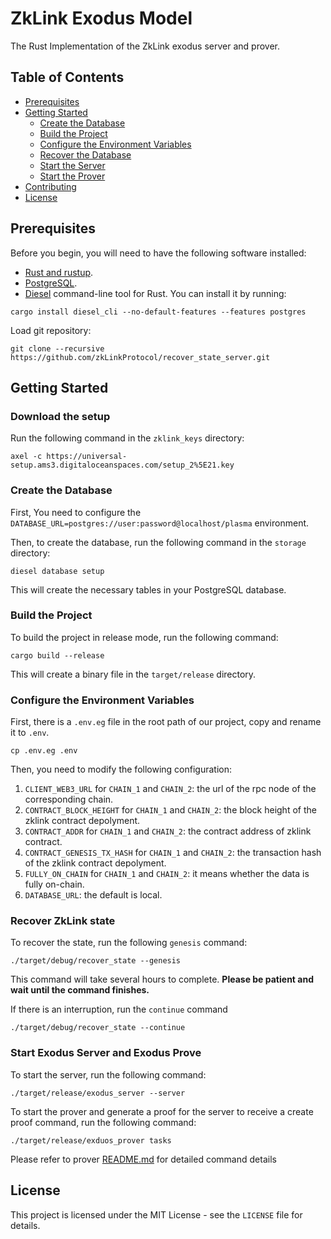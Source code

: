 # ZkLink Exodus Model

The Rust Implementation of the ZkLink exodus server and prover.

## Table of Contents

- [Prerequisites](#prerequisites)
- [Getting Started](#getting-started)
    - [Create the Database](#create-the-database)
    - [Build the Project](#build-the-project)
    - [Configure the Environment Variables](#configure-the-environment-variables)
    - [Recover the Database](#recover-ZkLink-state)
    - [Start the Server](#start-the-exodus-server)
    - [Start the Prover](#start-the-exodus-prover)
- [Contributing](#contributing)
- [License](#license)

## Prerequisites

Before you begin, you will need to have the following software installed:

- [Rust and rustup](https://www.rust-lang.org/tools/install).
- [PostgreSQL](https://www.postgresql.org/download/).
- [Diesel](http://diesel.rs/) command-line tool for Rust. You can install it by running:
```shell
cargo install diesel_cli --no-default-features --features postgres
```
Load git repository:
```shell
git clone --recursive https://github.com/zkLinkProtocol/recover_state_server.git
```

## Getting Started
### Download the setup
Run the following command in the `zklink_keys` directory:
```shell
axel -c https://universal-setup.ams3.digitaloceanspaces.com/setup_2%5E21.key
```
### Create the Database
First, You need to configure the `DATABASE_URL=postgres://user:password@localhost/plasma` environment.

Then, to create the database, run the following command in the `storage` directory:
```shell
diesel database setup
```
This will create the necessary tables in your PostgreSQL database.

### Build the Project

To build the project in release mode, run the following command:
```shell
cargo build --release
```
This will create a binary file in the `target/release` directory.

### Configure the Environment Variables
First, there is a `.env.eg` file in the root path of our project, copy and rename it to `.env`.
```shell
cp .env.eg .env
```
Then, you need to modify the following configuration:

1. `CLIENT_WEB3_URL` for `CHAIN_1` and `CHAIN_2`: the url of the rpc node of the corresponding chain.
2. `CONTRACT_BLOCK_HEIGHT` for `CHAIN_1` and `CHAIN_2`: the block height of the zklink contract depolyment.
3. `CONTRACT_ADDR` for `CHAIN_1` and `CHAIN_2`: the contract address of zklink contract.
4. `CONTRACT_GENESIS_TX_HASH` for `CHAIN_1` and `CHAIN_2`: the transaction hash of the zklink contract depolyment.
5. `FULLY_ON_CHAIN` for `CHAIN_1` and `CHAIN_2`: it means whether the data is fully on-chain.
6. `DATABASE_URL`: the default is local.

### Recover ZkLink state
To recover the state, run the following `genesis` command:
```shell
./target/debug/recover_state --genesis
```
This command will take several hours to complete. **Please be patient and wait until the command finishes.**

If there is an interruption, run the `continue` command
```shell
./target/debug/recover_state --continue
```


### Start Exodus Server and Exodus Prove
To start the server, run the following command:
```
./target/release/exodus_server --server
```
To start the prover and generate a proof for the server to receive a create proof command, run the following command:
```
./target/release/exduos_prover tasks
```
Please refer to prover [README.md](prover/README.md) for detailed command details


## License
This project is licensed under the MIT License - see the `LICENSE` file for details.
